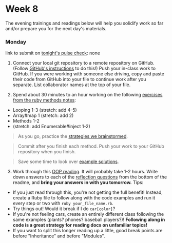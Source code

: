 # Week 8

The evening trainings and readings below will help you solidify work so far and/or prepare you for the next day's materials.


### Monday

link to submit on [tonight's pulse check](https://docs.google.com/forms/d/e/1FAIpQLScicQdZtf2JLFw4O-u618YhNeaJ7sJXVN36ybzO7pnaV359QA/viewform?usp=sf_link): none

1. Connect your local git repository to a remote repository on GitHub.  (Follow [GitHub's instructions](https://help.github.com/articles/adding-an-existing-project-to-github-using-the-command-line/) to do this!) Push your in-class work to GitHub. If you were working with someone else driving, copy and paste their code from GitHub into your file to continue work after you separate. List collaborator names at the top of your file. 

2. Spend about 30 minutes to an hour working on the following [exercises from the ruby methods notes](https://github.com/sf-wdi-37/ruby-methods/blob/master/exercises.md):

- Looping 1-3 (stretch: add 4-5)
- Array#map 1 (stretch: add 2)
- Methods 1-2
- (stretch: add Enumerable#inject 1-2)

> As you go, practice the [strategies we brainstormed](https://github.com/sf-wdi-37/ruby-methods/blob/master/strategy.md). 

> Commit after you finish each method. Push your work to your GitHub repository when you finish. 

> Save some time to look over [example solutions](https://github.com/sf-wdi-37/ruby-methods/blob/master/example-solutions.rb).

3. Work through this [OOP reading](https://github.com/sf-wdi-37/ruby-oop-reading).  It will probably take 1-2 hours. Write down answers to each of the [reflection questions](https://github.com/sf-wdi-37/ruby-oop-reading#reflection-questions) from the bottom of the readme, and **bring your answers in with you tomorrow.**  Tips:
  * If you just read through this, you're not getting the full benefit!  Instead, create a Ruby file to follow along with the code examples and run it every step or two with `ruby your_file_name.rb`.  
  * Try things out! Would it break if I do `car[color]`?  
  * If you're not feeling cars, create an entirely different class following the same examples (plants? phones? baseball players?)!  **Following along in code is a great strategy for reading docs on unfamiliar topics!**  
  * If you want to split this longer reading up a little, good break points are before "Inheritance" and before "Modules".
  



<!--
### Tuesday

link to submit on [tonight's pulse check](https://docs.google.com/forms/d/e/1FAIpQLScicQdZtf2JLFw4O-u618YhNeaJ7sJXVN36ybzO7pnaV359QA/viewform?usp=sf_link): none


### Wednesday

link to submit on [tonight's pulse check](https://docs.google.com/forms/d/e/1FAIpQLScicQdZtf2JLFw4O-u618YhNeaJ7sJXVN36ybzO7pnaV359QA/viewform?usp=sf_link): none


### Thursday

link to submit on [tonight's pulse check](https://docs.google.com/forms/d/e/1FAIpQLScicQdZtf2JLFw4O-u618YhNeaJ7sJXVN36ybzO7pnaV359QA/viewform?usp=sf_link): none


### Weekend

link to submit on [tonight's pulse check](https://docs.google.com/forms/d/e/1FAIpQLScicQdZtf2JLFw4O-u618YhNeaJ7sJXVN36ybzO7pnaV359QA/viewform?usp=sf_link): none


-->
